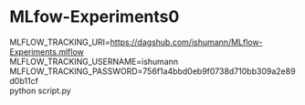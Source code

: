 # MLfow-Experiments0

MLFLOW_TRACKING_URI=https://dagshub.com/ishumann/MLflow-Experiments.mlflow \
MLFLOW_TRACKING_USERNAME=ishumann \
MLFLOW_TRACKING_PASSWORD=756f1a4bbd0eb9f0738d710bb309a2e89d0b11cf \
python script.py